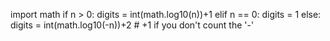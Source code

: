 import math
if n > 0:
    digits = int(math.log10(n))+1
elif n == 0:
    digits = 1
else:
    digits = int(math.log10(-n))+2 # +1 if you don't count the '-' 
